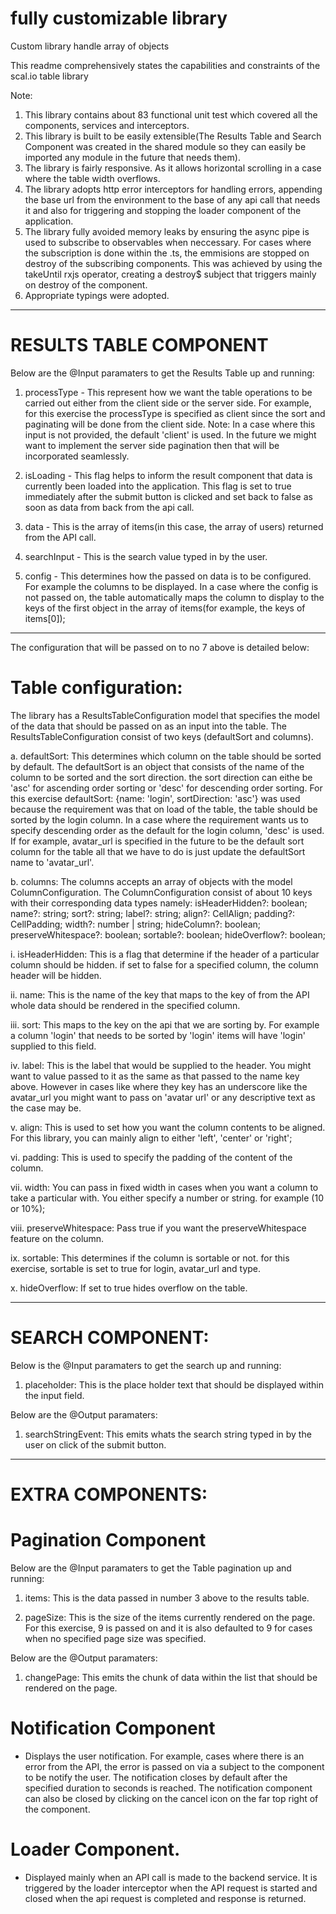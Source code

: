 # fully customizable library
Custom library handle array of objects

This readme comprehensively states the capabilities and constraints of the scal.io table library

Note: 
1. This library contains about 83 functional unit test which covered all the components, services and interceptors.
2. This library is built to be easily extensible(The Results Table and Search Component was created in the shared module so they can easily be imported any module in the future that needs them).
3. The library is fairly responsive. As it allows horizontal scrolling in a case where the table width overflows.
4. The library adopts http error interceptors for handling errors, appending the base url from the environment to the base of any api call that needs it and also for triggering and stopping the loader component of the application. 
5. The library fully avoided memory leaks by ensuring the async pipe is used to subscribe to observables when neccessary. For cases where the subscription is done within the .ts, the emmisions are stopped on destroy of the subscribing components. This was achieved by using the takeUntil rxjs operator, creating a destroy$ subject that triggers mainly on destroy of the component.
6. Appropriate typings were adopted.


-----------------------------------
# RESULTS TABLE COMPONENT
Below are the @Input paramaters to get the Results Table up and running:
1. processType - This represent how we want the table operations to be carried out either from the client side or the server side. For example, for this exercise the processType is specified as client since the sort and paginating will be done from the client side. Note: In a case where this input is not provided, the default 'client' is used. In the future we might want to implement the server side pagination then that will be incorporated seamlessly.

2. isLoading - This flag helps to inform the result component that data is currently been loaded into the application. This flag is set to true immediately after the submit button is clicked and set back to false as soon as data from back from the api call.

3. data - This is the array of items(in this case, the array of users) returned from the API call.

4. searchInput - This is the search value typed in by the user.

5. config - This determines how the passed on data is to be configured. For example the columns to be displayed. In a case where the config is not passed on, the table automatically maps the column to display to the keys of the first object in the array of items(for example, the keys of items[0]);

-----------------
The configuration that will be passed on to no 7 above is detailed below:

# Table configuration:
The library has a ResultsTableConfiguration model that specifies the model of the data that should be passed on as an input into the table. The ResultsTableConfiguration consist of two keys (defaultSort and columns).

a. defaultSort: This determines which column on the table should be sorted by default. The defaultSort is an object that consists of the name of the column to be sorted and the sort direction. the sort direction can eithe be 'asc' for ascending order sorting or 'desc' for descending order sorting. For this exercise defaultSort: {name: 'login', sortDirection: 'asc'} was used because the requirement was that on load of the table, the table should be sorted by the login column. In a case where the requirement wants us to specify descending order as the default for the login column, 'desc' is used. If for example, avatar_url is specified in the future to be the default sort column for the table all that we have to do is just update the defaultSort name to 'avatar_url'.

b. columns: The columns accepts an array of objects with the model ColumnConfiguration. The ColumnConfiguration consist of about 10 keys with their corresponding data types namely: 
  isHeaderHidden?: boolean;
  name?: string;
  sort?: string;
  label?: string;
  align?: CellAlign;
  padding?: CellPadding;
  width?: number | string;
  hideColumn?: boolean;
  preserveWhitespace?: boolean;
  sortable?: boolean;
  hideOverflow?: boolean;
  
  i. isHeaderHidden: This is a flag that determine if the header of a particular column should be hidden. if set to false for a specified column, the column header          will be hidden.
  
  ii. name: This is the name of the key that maps to the key of from the API whole data should be rendered in the specified column.
  
  iii. sort: This maps to the key on the api that we are sorting by. For example a column 'login' that needs to be sorted by 'login' items will have 'login' supplied         to this field.
  
  iv. label: This is the label that would be supplied to the header. You might want to value passed to it as the same as that passed to the name key above. However in       cases like where they key has an underscore like the avatar_url you might want to pass on 'avatar url' or any descriptive text as the case may be.
  
  v. align: This is used to set how you want the column contents to be aligned. For this library, you can mainly align to either 'left', 'center' or 'right';
  
  vi. padding: This is used to specify the padding of the content of the column.
  
  vii. width: You can pass in fixed width in cases when you want a column to take a particular with. You either specify a number or string. for example (10 or 10%);
  
  viii. preserveWhitespace: Pass true if you want the preserveWhitespace feature on the column.
  
  ix. sortable: This determines if the column is sortable or not. for this exercise, sortable is set to true for login, avatar_url and type.
  
  x. hideOverflow: If set to true hides overflow on the table.
  
-------------------------  
# SEARCH COMPONENT:
Below is the @Input paramaters to get the search up and running:
  1. placeholder: This is the place holder text that should be displayed within the input field.

Below are the @Output paramaters:
  1. searchStringEvent: This emits whats the search string typed in by the user on click of the submit button.


------------------------- 
# EXTRA COMPONENTS:
# Pagination Component
Below are the @Input paramaters to get the Table pagination up and running:
 1. items: This is the data passed in number 3 above to the results table.
 
 2. pageSize: This is the size of the items currently rendered on the page. For this exercise, 9 is passed on and it is also defaulted to 9 for cases when no specified page size was specified. 

Below are the @Output paramaters:
  1. changePage: This emits the chunk of data within the list that should be rendered on the page.

# Notification Component
 - Displays the user notification. For example, cases where there is an error from the API, the error is passed on via a subject to the component to be notify the user. The notification closes by default after the specified duration to seconds is reached. The notification component can also be closed by clicking on the cancel icon on the far top right of the component.

# Loader Component.
 - Displayed mainly when an API call is made to the backend service. It is triggered by the loader interceptor when the API request is started and closed when the api request is completed and response is returned.







 
 
  

  
 


